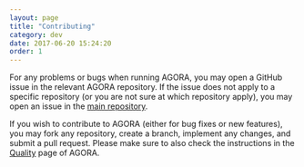 ```yaml
---
layout: page
title: "Contributing"
category: dev
date: 2017-06-20 15:24:20
order: 1
---
```


For any problems or bugs when running AGORA, you may open a GitHub issue in the
relevant AGORA repository. If the issue does not apply to a specific repository
(or you are not sure at which repository apply), you may open an issue in the
<a target="_blank" href="https://github.com/AuthEceSoftEng/agora">main repository</a>.

If you wish to contribute to AGORA (either for bug fixes or new features), you
may fork any repository, create a branch,  implement any changes, and submit a
pull request. Please make sure to also check the instructions in the 
<a href="/agora/dev/quality.html">Quality</a> page of AGORA.

